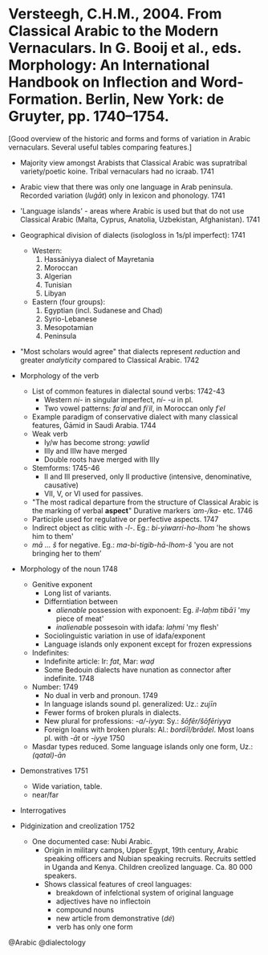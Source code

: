 # Versteegh, C.H.M., 2004. From Classical Arabic to the Modern Vernaculars. In G. Booij et al., eds. Morphology: An International Handbook on Inflection and Word-Formation. Berlin, New York: de Gruyter, pp. 1740–1754.

[Good overview of the historic and forms and forms of variation in Arabic vernaculars. Several useful tables comparing features.]

- Majority view amongst Arabists that Classical Arabic was supratribal variety/poetic koine. Tribal vernaculars had no icraab. 1741 

- Arabic view that there was only one language in Arab peninsula. Recorded variation (*luġāt*) only in lexicon and phonology. 1741

- 'Language islands' - areas where Arabic is used but that do not use Classical Arabic (Malta, Cyprus, Anatolia, Uzbekistan, Afghanistan). 1741

- Geographical division of dialects (isologloss in 1s/pl imperfect): 1741
    - Western:
        1. Ḥassāniyya dialect of Mayretania
        2. Moroccan
        3. Algerian
        4. Tunisian
        5. Libyan
    - Eastern (four groups):
        1. Egyptian (incl. Sudanese and Chad)
        2. Syrio-Lebanese
        3. Mesopotamian
        4. Peninsula

- "Most scholars would agree" that dialects represent *reduction* and greater *analyticity* compared to Classical Arabic. 1742

- Morphology of the verb 
    - List of common features in dialectal sound verbs: 1742-43
        - Western *ni-* in singular imperfect, *ni- -u* in pl. 
        - Two vowel patterns: *faʿal* and *fiʿil*, in Moroccan only *fʿel*
    - Example paradigm of conservative dialect with many classical features, Ġāmid in Saudi Arabia. 1744
    - Weak verb
        - Iy/w has become strong: *yawlid*
        - IIIy and IIIw have merged
        - Double roots have merged with IIIy
    - Stemforms: 1745-46
        - II and III preserved, only II productive (intensive, denominative, causative)
        - VII, V, or VI used for passives.
    - "The most radical departure from the structure of Classical Arabic is the marking of verbal **aspect**" Durative markers *ʿam-/ka-* etc. 1746
    - Participle used for regulative or perfective aspects. 1747
    - Indirect object as clitic with *-l-*. Eg.: *bi-yiwarri-ho-lhom* 'he shows him to them'
    - *mā ... š* for negative. Eg.: *ma-bi-tigib-hā-lhom-š* 'you are not bringing her to them’

- Morphology of the noun 1748
    - Genitive exponent
        - Long list of variants.
        - Differntiation between 
            - *alienable* possession with exponoent: Eg. *il-laḥm tibāʿi* 'my piece of meat'
            - *inalienable* possesoin with idafa: *laḥmi* 'my flesh'
        - Sociolinguistic variation in use of idafa/exponent
        - Language islands only exponent except for frozen expressions
    - Indefinites:
        - Indefinite article: Ir: *fat*, Mar: *waḍ*
        - Some Bedouin dialects have nunation as connector after indefinite. 1748
    - Number: 1749
        - No dual in verb and pronoun. 1749
        - In language islands sound pl. generalized: Uz.: *zujīn* 
        - Fewer forms of broken plurals in dialects.
        - New plural for professions: *-a/-iyya*: Sy.: *šōfēr/šōfēriyya*
        - Foreign loans with broken plurals: Al.: *bordīl/brādel*. Most loans pl. with *-āt* or *-iyye* 1750
    - Masdar types reduced. Some language islands only one form, Uz.: *(qatal)-ān*

- Demonstratives 1751
    - Wide variation, table.
    - near/far

- Interrogatives

- Pidginization and creolization 1752
   - One documented case: Nubi Arabic. 
       - Origin in military camps, Upper Egypt, 19th century, Arabic speaking officers and Nubian speaking recruits. Recruits settled in Uganda and Kenya. Children creolized language. Ca. 80 000 speakers.  
       - Shows classical features of creol languages:
           - breakdown of infelctional system of original language
           - adjectives have no inflectoin
           - compound nouns
           - new article from demonstrative (*dé*)
           - verb has only one form

@Arabic
@dialectology

